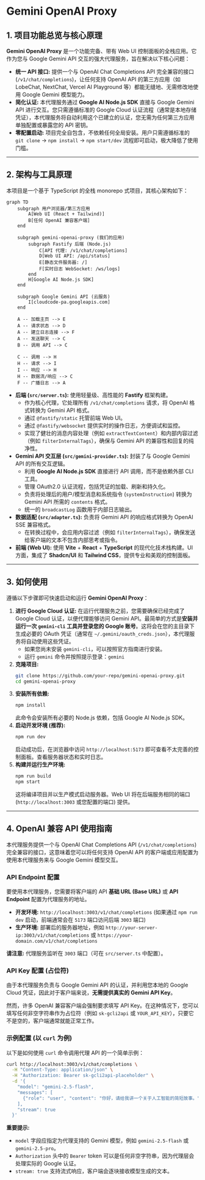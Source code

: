# Gemini OpenAI Proxy

## 1. 项目功能总览与核心原理

**Gemini OpenAI Proxy** 是一个功能完备、带有 Web UI 控制面板的全栈应用。它作为您与 Google Gemini API 交互的强大代理服务，旨在解决以下核心问题：

-   **统一 API 接口:** 提供一个与 OpenAI Chat Completions API 完全兼容的接口 (`/v1/chat/completions`)，让任何支持 OpenAI API 的第三方应用（如 LobeChat, NextChat, Vercel AI Playground 等）都能无缝地、无需修改地使用 Google Gemini 模型能力。
-   **简化认证:** 本代理服务通过 **Google AI Node.js SDK** 直接与 Google Gemini API 进行交互。您只需遵循标准的 Google Cloud 认证流程（通常是本地存储凭证），本代理服务将自动利用这个已建立的认证，您无需为任何第三方应用单独配置或暴露您的 API 密钥。
-   **零配置启动:** 项目完全自包含，不依赖任何全局安装。用户只需遵循标准的 `git clone` -> `npm install` -> `npm start/dev` 流程即可启动，极大降低了使用门槛。

---

## 2. 架构与工具原理

本项目是一个基于 TypeScript 的全栈 monorepo 式项目，其核心架构如下：

```mermaid
graph TD
    subgraph 用户浏览器/第三方应用
        A[Web UI (React + Tailwind)]
        B[任何 OpenAI 兼容客户端]
    end

    subgraph gemini-openai-proxy (我们的应用)
        subgraph Fastify 后端 (Node.js)
            C[API 代理: /v1/chat/completions]
            D[Web UI API: /api/status]
            E[静态文件服务器: /]
            F[实时日志 WebSocket: /ws/logs]
        end
        H[Google AI Node.js SDK]
    end

    subgraph Google Gemini API (云服务)
        I[cloudcode-pa.googleapis.com]
    end

    A -- 加载主页 --> E
    A -- 请求状态 --> D
    A -- 建立日志连接 --> F
    A -- 发送聊天 --> C
    B -- 调用 API --> C

    C -- 调用 --> H
    H -- 请求 --> I
    I -- 响应 --> H
    H -- 数据流/响应 --> C
    F -- 广播日志 --> A
```

-   **后端 (`src/server.ts`):** 使用轻量级、高性能的 **Fastify** 框架构建。
    *   作为核心代理，它处理所有 `/v1/chat/completions` 请求，将 OpenAI 格式转换为 Gemini API 格式。
    *   通过 `@fastify/static` 托管前端 Web UI。
    *   通过 `@fastify/websocket` 提供实时的操作日志，方便调试和监控。
    *   实现了健壮的消息内容处理（例如 `extractTextContent`）和内部内容过滤（例如 `filterInternalTags`），确保与 Gemini API 的兼容性和回复的纯净性。
-   **Gemini API 交互层 (`src/gemini-provider.ts`):** 封装了与 Google Gemini API 的所有交互逻辑。
    *   利用 **Google AI Node.js SDK** 直接进行 API 调用，而不是依赖外部 CLI 工具。
    *   管理 OAuth2.0 认证流程，包括凭证的加载、刷新和持久化。
    *   负责将处理后的用户/模型消息和系统指令 (`systemInstruction`) 转换为 Gemini API 所需的 `contents` 格式。
    *   统一的 `broadcastLog` 函数用于内部日志输出。
-   **数据适配 (`src/adapter.ts`):** 负责将 Gemini API 的响应格式转换为 OpenAI SSE 兼容格式。
    *   在转换过程中，会应用内容过滤（例如 `filterInternalTags`），确保发送给客户端的文本不包含内部思考或指令。
-   **前端 (Web UI):** 使用 **Vite** + **React** + **TypeScript** 的现代化技术栈构建。UI 方面，集成了 **Shadcn/UI** 和 **Tailwind CSS**，提供专业和美观的控制面板。

---

## 3. 如何使用

遵循以下步骤即可快速启动和运行 **Gemini OpenAI Proxy**：

1.  **进行 Google Cloud 认证:**
    在运行代理服务之前，您需要确保已经完成了 Google Cloud 认证，以便代理能够访问 Gemini API。最简单的方式是**安装并运行一次 `gemini-cli` 工具并登录您的 Google 账号**。这将会在您的主目录下生成必要的 OAuth 凭证（通常在 `~/.gemini/oauth_creds.json`），本代理服务将自动使用这些凭证。
    *   如果您尚未安装 `gemini-cli`，可以按照官方指南进行安装。
    *   运行 `gemini` 命令并按照提示登录：`gemini`
2.  **克隆项目:**
    ```bash
    git clone https://github.com/your-repo/gemini-openai-proxy.git
    cd gemini-openai-proxy
    ```
3.  **安装所有依赖:**
    ```bash
    npm install
    ```
    此命令会安装所有必要的 Node.js 依赖，包括 Google AI Node.js SDK。
4.  **启动开发环境 (推荐):**
    ```bash
    npm run dev
    ```
    启动成功后，在浏览器中访问 `http://localhost:5173` 即可查看不太完善的控制面板。查看服务器状态和实时日志。
5.  **构建并运行生产环境:**
    ```bash
    npm run build
    npm start
    ```
    这将编译项目并以生产模式启动服务器。Web UI 将在后端服务相同的端口 (`http://localhost:3003` 或您配置的端口) 提供。

---

## 4. OpenAI 兼容 API 使用指南

本代理服务提供一个与 OpenAI Chat Completions API (`/v1/chat/completions`) 完全兼容的接口，这意味着您可以将任何支持 OpenAI API 的客户端或应用配置为使用本代理服务来与 Google Gemini 模型交互。

### API Endpoint 配置

要使用本代理服务，您需要将客户端的 API **基础 URL (Base URL)** 或 **API Endpoint** 配置为代理服务的地址。

*   **开发环境:** `http://localhost:3003/v1/chat/completions` (如果通过 `npm run dev` 启动，前端通常会在 `5173` 端口访问后端 `3003` 端口)
*   **生产环境:** 部署后的服务器地址，例如 `http://your-server-ip:3003/v1/chat/completions` 或 `https://your-domain.com/v1/chat/completions`

**请注意:** 代理服务监听在 `3003` 端口（可在 `src/server.ts` 中配置）。

### API Key 配置 (占位符)

由于本代理服务负责与 Google Gemini API 的认证，并利用您本地的 Google Cloud 凭证，因此对于客户端来说，**无需提供真实的 Gemini API Key**。

然而，许多 OpenAI 兼容客户端会强制要求填写 API Key。在这种情况下，您可以填写任何非空字符串作为占位符（例如 `sk-gcli2api` 或 `YOUR_API_KEY`），只要它不是空的，客户端通常就能正常工作。

### 示例配置 (以 `curl` 为例)

以下是如何使用 `curl` 命令调用代理 API 的一个简单示例：

```bash
curl http://localhost:3003/v1/chat/completions \
  -H "Content-Type: application/json" \
  -H "Authorization: Bearer sk-gcli2api-placeholder" \
  -d '{
    "model": "gemini-2.5-flash",
    "messages": [
      {"role": "user", "content": "你好，请给我讲一个关于人工智能的简短故事。"}
    ],
    "stream": true
  }'
```

**重要提示:**
*   `model` 字段应指定为代理支持的 Gemini 模型，例如 `gemini-2.5-flash` 或 `gemini-2.5-pro`。
*   `Authorization` 头中的 `Bearer` token 可以是任何非空字符串，因为代理层会处理实际的 Google 认证。
*   `stream: true` 支持流式响应，客户端会逐块接收模型生成的文本。
